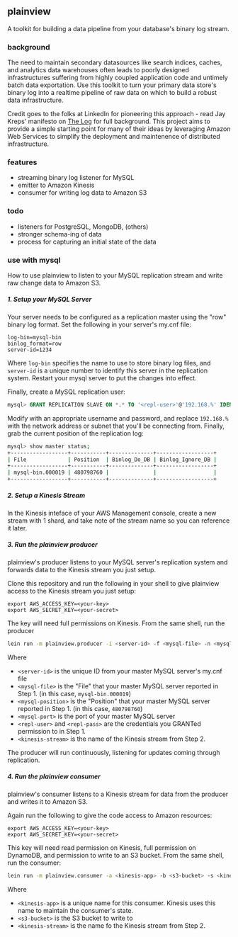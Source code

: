 ## plainview

A toolkit for building a data pipeline from your database's binary log stream.

### background

The need to maintain secondary datasources like search indices, caches, and analytics data warehouses often leads to poorly designed infrastructures suffering from highly coupled application code and untimely batch data exportation. Use this toolkit to turn your primary data store's binary log into a realtime pipeline of raw data on which to build a robust data infrastructure.

Credit goes to the folks at LinkedIn for pioneering this approach - read Jay Kreps' manifesto on [The Log](http://engineering.linkedin.com/distributed-systems/log-what-every-software-engineer-should-know-about-real-time-datas-unifying) for full background.  This project aims to provide a simple starting point for many of their ideas by leveraging Amazon Web Services to simplify the deployment and maintenence of distributed infrastructure.

### features
 - streaming binary log listener for MySQL
 - emitter to Amazon Kinesis
 - consumer for writing log data to Amazon S3

### todo
 - listeners for PostgreSQL, MongoDB, (others)
 - stronger schema-ing of data
 - process for capturing an initial state of the data

### use with mysql

How to use plainview to listen to your MySQL replication stream and write raw change data to Amazon S3.

##### 1. Setup your MySQL Server
Your server needs to be configured as a replication master using the "row" binary log format.  Set
the following in your server's my.cnf file:

```
log-bin=mysql-bin
binlog_format=row
server-id=1234
```

Where `log-bin` specifies the name to use to store binary log files, and `server-id` is a unique number to identify this server in the replication system.  Restart your mysql server to put the changes into effect.

Finally, create a MySQL replication user:

```sql
mysql> GRANT REPLICATION SLAVE ON *.* TO '<repl-user>'@'192.168.%' IDENTIFIED BY '<repl-pass>';
```

Modify with an appropriate username and password, and replace `192.168.%` with the network address or subnet that you'll be connecting from.  Finally, grab the current position of the replication log:

```bash
mysql> show master status;
+------------------+-----------+--------------+------------------+
| File             | Position  | Binlog_Do_DB | Binlog_Ignore_DB |
+------------------+-----------+--------------+------------------+
| mysql-bin.000019 | 480798760 |              |                  |
+------------------+-----------+--------------+------------------+
```

##### 2. Setup a Kinesis Stream

In the Kinesis inteface of your AWS Management console, create a new stream with 1 shard, and take note of the stream name so you can reference it later.

##### 3. Run the plainview producer

plainview's producer listens to your MySQL server's replication system and forwards data to the Kinesis stream you just setup.

Clone this repository and run the following in your shell to give plainview access to the Kinesis stream you just setup:

```
export AWS_ACCESS_KEY=<your-key>
export AWS_SECRET_KEY=<your-secret>
```

The key will need full permissions on Kinesis.  From the same shell, run the producer

```bash
lein run -m plainview.producer -i <server-id> -f <mysql-file> -n <mysql-position> -P <mysql-port> -u <repl-user> -p <repl-pass> -s <kinesis-stream>
```

Where
 - `<server-id>` is the unique ID from your master MySQL server's my.cnf file
 - `<mysql-file>` is the "File" that your master MySQL server reported in Step 1. (in this case, `mysql-bin.000019`)
 - `<mysql-position>` is the "Position" that your master MySQL server reported in Step 1. (in this case, `480798760`)
 - `<mysql-port>` is the port of your master MySQL server
 - `<repl-user>` and `<repl-pass>` are the credentials you GRANTed permission to in Step 1.
 - `<kinesis-stream>` is the name of the Kinesis stream from Step 2.

The producer will run continuously, listening for updates coming through replication.

##### 4. Run the plainview consumer

plainview's consumer listens to a Kinesis stream for data from the producer and writes it to Amazon S3.

Again run the following to give the code access to Amazon resources:

```
export AWS_ACCESS_KEY=<your-key>
export AWS_SECRET_KEY=<your-secret>
```

This key will need read permission on Kinesis, full permission on DynamoDB, and permission to write to an S3 bucket.  From the same shell, run the consumer:

```bash
lein run -m plainview.consumer -a <kinesis-app> -b <s3-bucket> -s <kinesis-stream>
```

Where
 - `<kinesis-app>` is a unique name for this consumer.  Kinesis uses this name to maintain the consumer's state.
 - `<s3-bucket>` is the S3 bucket to write to
 - `<kinesis-stream>` is the name fo the Kinesis stream from Step 2.

